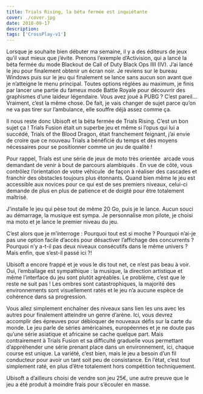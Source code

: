 ```yaml
---
title: Trials Rising, la béta fermée est inquiétante
cover: ./cover.jpg
date: 2018-09-17
description: 
tags: ['CrossPlay-v1']
---
```

Lorsque je souhaite bien débuter ma semaine, il y a des éditeurs de jeux qu’il vaut mieux que j’évite. Prenons l’exemple d’Activision, qui a lancé la béta fermée du mode Blackout de Call of Duty Black Ops IIII (IV). J’ai lancé le jeu pour finalement obtenir un écran noir. Je reviens sur le bureau Windows puis sur le jeu qui finalement se lance sans aucun son avant que je n’atteigne le menu principal. Toutes options réglées au maximum, je finis par lancer une partie du fameux mode Battle Royale pour découvrir des graphismes d’une laideur légendaire. Vous avez joué à PUBG ? C’est pareil… Vraiment, c’est la même chose. De fait, je vais changer de sujet parce qu’on ne va pas tirer sur l’ambulance, elle souffre déjà assez comme ça.

Il nous reste donc Ubisoft et la béta fermée de Trials Rising. C’est un bon sujet ça ! Trials Fusion était un superbe jeu et même si l’opus qui lui a succédé, Trials of the Blood Dragon, était franchement feignant, j’ai envie de croire que ce nouveau Trials a bénéficié du temps et des moyens nécessaires pour se positionner comme un jeu de qualité !

Pour rappel, Trials est une série de jeux de moto très orientée  arcade vous demandant de venir à bout de parcours alambiqués . En vue de côté, vous contrôlez l’orientation de votre véhicule  de façon à réaliser des cascades et franchir des obstacles toujours plus étonnants. Quand bien même le jeu est accessible aux novices pour ce qui est de ses premiers niveaux, celui-ci demande de plus en plus de patience et de doigté pour être totalement maîtrisé.

J’installe le jeu qui pèse tout de même 20 Go, puis je le lance. Aucun souci au démarrage, la musique est sympa. Je personnalise mon pilote, je choisi ma moto et je lance le premier niveau du jeu.

C’est alors que je m’interroge : Pourquoi tout est si moche ? Pourquoi n’ai-je pas une option facile d’accès pour désactiver l’affichage des concurrents ? Pourquoi n’y a-t-il pas deux niveaux consécutifs dans le même univers ? Mais enfin, que s’est-il passé ici ?!

Ubisoft a encore frappé et je vous le dis tout net, ce n’est pas beau à voir. Oui, l’emballage est sympathique : la musique, la direction artistique et même l’interface du jeu sont plutôt agréables. Le problème, c’est que le reste ne suit pas ! Les ombres sont catastrophiques, la majorité des environnements sont visuellement ratés et le jeu n’a aucune espèce de cohérence dans sa progression.

Vous allez simplement enchaîner des niveaux sans lien les uns avec les autres pour finalement atteindre un genre d’arène. Ici, vous devrez accomplir des épreuves pour débloquer de nouveaux défis sur la carte du monde. Le jeu parle de séries américaines, européennes et je ne doute pas qu’une série asiatique et africaine se cache quelque part. Mais contrairement à Trials Fusion et sa difficulté graduelle vous permettant d’appréhender une série prenant place dans un environnement, ici, chaque course est unique. La variété, c’est bien, mais le jeu a besoin d’un fil conducteur pour avoir un tant soit peu de consistance. En l’état, c’est tout simplement raté, en plus d’être totalement hors compétition techniquement.

Ubisoft a d’ailleurs choisi de vendre son jeu 25€, une autre preuve que le jeu a été produit à moindre frais pour s’écouler en masse.

